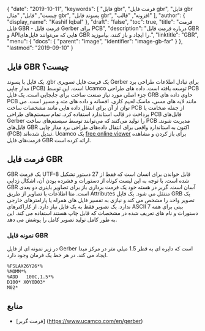 {
  "date": "2019-10-11",
  "keywords": [
"فایل gbr",
"فرمت فایل gbr",
"فایل gbr چیست",
"فایل",
"مثال gbr",
"پسوند فایل gbr",
"افزونه",
"قالب"
],
  "author": {
    "display_name": "Kashif Iqbal"
},
  "draft": "false",
  "toc": true,
  "title": "فرمت فایل GBR - فرمت فایل Gerber برای PCB",
  "description": "درباره فرمت فایل GBR و APIهایی که می‌توانند فایل‌های GBR را ایجاد و باز کنند، بیاموزید.",
  "linktitle": "GBR",
  "menu": {
    "docs": {
      "parent": "image",
      "identifier": "image-gb-far"
}
},
  "lastmod": "2019-09-10"
}

## فایل GBR چیست؟

یک فایل با پسوند .gbr یک فرمت فایل تصویری Gerber برای تبادل اطلاعات طراحی برد مدار چاپی (PCB) است. این توسط Ucamco توسعه یافته است. داده های طراحی PCB جزء اصلی مورد نیاز صنعت ساخت برای جابجایی است. یک فایل GRB حاوی داده های PCB مانند لایه های مسی، ماسک لحیم کاری، افسانه و داده های مته و مسیر است. می توان از آن برای انتقال داده هایی مانند مشخصات ساخت PCB از جمله ضخامت یا پرداخت در قالب استاندارد استفاده کرد. تمام سیستم‌های طراحی PCB فایل‌های Gerber را تولید می‌کنند که می‌توانند توسط سیستم‌های ساخت PCB مدیریت شوند. فایل‌های GBR اکنون به استاندارد واقعی برای انتقال داده‌های طراحی برد مدار چاپی (PCB) تبدیل شده‌اند. Ucamco یک [free online viewer](https://gerber-viewer.ucamco.com/) برای باز کردن و مشاهده فرمت‌های فایل GBR ارائه کرده است.

## فرمت فایل GBR

GBR یک فرمت UTF-8 قابل خواندن برای انسان است که فقط از 27 دستور تشکیل شده است. با توجه به این لیست کوتاه از دستورات و فشرده بودن آن، اشکال زدایی GBR آسان است. گربر در هسته خود یک فرمت برداری باز برای تصاویر باینری دو بعدی است. متا اطلاعات با تصاویر از طریق Attributes منتقل می شود. یک فایل GRB یک تصویر واحد را مشخص می کند و نیازی به تفسیر فایل های همراه یا پارامترهای خارجی ندارد. یک تصویر فقط به یک فایل نیاز دارد. از کاراکترهای ASCII 7 بیتی برای همه دستورات و نام های تعریف شده در مشخصات که قابل چاپ هستند استفاده می کند. این به طور کامل تولید تصویر کامل را پوشش می دهد.

### نمونه فایل GBR

در زیر نمونه ای از فایل Gerber است که دایره ای به قطر 1.5 میلی متر در مرکز مبدا ایجاد می کند. در هر خط یک فرمان وجود دارد.

```
%FSLAX26Y26*%
%MOMM*%
%ADD   100C,1.5*%
D100* X0Y0D03*
M02*
```

## منابع

 * [فرمت گربر] (https://www.ucamco.com/en/gerber)


